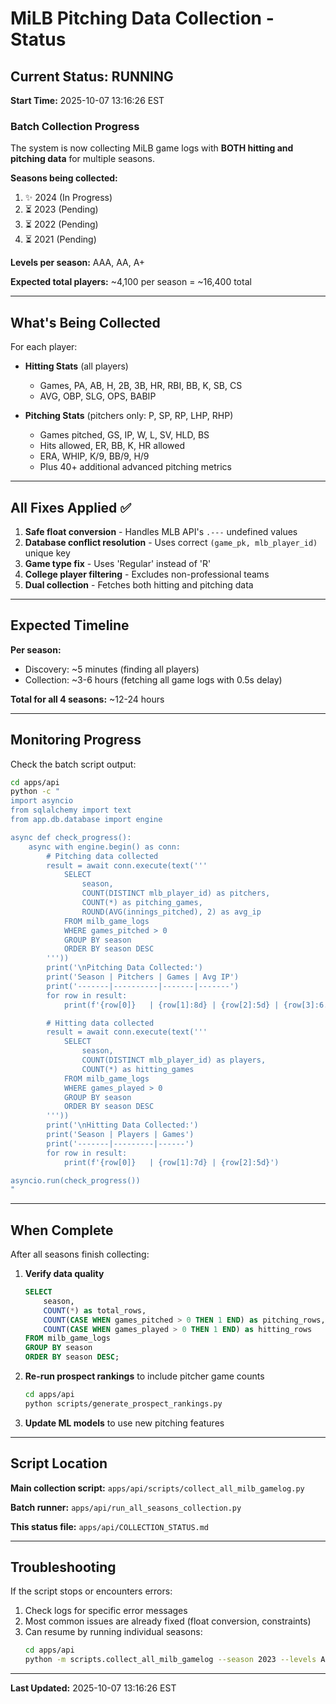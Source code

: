# MiLB Pitching Data Collection - Status

## Current Status: RUNNING

**Start Time:** 2025-10-07 13:16:26 EST

### Batch Collection Progress

The system is now collecting MiLB game logs with **BOTH hitting and pitching data** for multiple seasons.

**Seasons being collected:**
1. ✨ 2024 (In Progress)
2. ⏳ 2023 (Pending)
3. ⏳ 2022 (Pending)
4. ⏳ 2021 (Pending)

**Levels per season:** AAA, AA, A+

**Expected total players:** ~4,100 per season = ~16,400 total

---

## What's Being Collected

For each player:
- **Hitting Stats** (all players)
  - Games, PA, AB, H, 2B, 3B, HR, RBI, BB, K, SB, CS
  - AVG, OBP, SLG, OPS, BABIP

- **Pitching Stats** (pitchers only: P, SP, RP, LHP, RHP)
  - Games pitched, GS, IP, W, L, SV, HLD, BS
  - Hits allowed, ER, BB, K, HR allowed
  - ERA, WHIP, K/9, BB/9, H/9
  - Plus 40+ additional advanced pitching metrics

---

## All Fixes Applied ✅

1. **Safe float conversion** - Handles MLB API's `.---` undefined values
2. **Database conflict resolution** - Uses correct `(game_pk, mlb_player_id)` unique key
3. **Game type fix** - Uses 'Regular' instead of 'R'
4. **College player filtering** - Excludes non-professional teams
5. **Dual collection** - Fetches both hitting and pitching data

---

## Expected Timeline

**Per season:**
- Discovery: ~5 minutes (finding all players)
- Collection: ~3-6 hours (fetching all game logs with 0.5s delay)

**Total for all 4 seasons:** ~12-24 hours

---

## Monitoring Progress

Check the batch script output:
```bash
cd apps/api
python -c "
import asyncio
from sqlalchemy import text
from app.db.database import engine

async def check_progress():
    async with engine.begin() as conn:
        # Pitching data collected
        result = await conn.execute(text('''
            SELECT
                season,
                COUNT(DISTINCT mlb_player_id) as pitchers,
                COUNT(*) as pitching_games,
                ROUND(AVG(innings_pitched), 2) as avg_ip
            FROM milb_game_logs
            WHERE games_pitched > 0
            GROUP BY season
            ORDER BY season DESC
        '''))
        print('\nPitching Data Collected:')
        print('Season | Pitchers | Games | Avg IP')
        print('-------|----------|-------|-------')
        for row in result:
            print(f'{row[0]}   | {row[1]:8d} | {row[2]:5d} | {row[3]:6.2f}')

        # Hitting data collected
        result = await conn.execute(text('''
            SELECT
                season,
                COUNT(DISTINCT mlb_player_id) as players,
                COUNT(*) as hitting_games
            FROM milb_game_logs
            WHERE games_played > 0
            GROUP BY season
            ORDER BY season DESC
        '''))
        print('\nHitting Data Collected:')
        print('Season | Players | Games')
        print('-------|---------|------')
        for row in result:
            print(f'{row[0]}   | {row[1]:7d} | {row[2]:5d}')

asyncio.run(check_progress())
"
```

---

## When Complete

After all seasons finish collecting:

1. **Verify data quality**
   ```sql
   SELECT
       season,
       COUNT(*) as total_rows,
       COUNT(CASE WHEN games_pitched > 0 THEN 1 END) as pitching_rows,
       COUNT(CASE WHEN games_played > 0 THEN 1 END) as hitting_rows
   FROM milb_game_logs
   GROUP BY season
   ORDER BY season DESC;
   ```

2. **Re-run prospect rankings** to include pitcher game counts
   ```bash
   cd apps/api
   python scripts/generate_prospect_rankings.py
   ```

3. **Update ML models** to use new pitching features

---

## Script Location

**Main collection script:** `apps/api/scripts/collect_all_milb_gamelog.py`

**Batch runner:** `apps/api/run_all_seasons_collection.py`

**This status file:** `apps/api/COLLECTION_STATUS.md`

---

## Troubleshooting

If the script stops or encounters errors:

1. Check logs for specific error messages
2. Most common issues are already fixed (float conversion, constraints)
3. Can resume by running individual seasons:
   ```bash
   cd apps/api
   python -m scripts.collect_all_milb_gamelog --season 2023 --levels AAA AA A+
   ```

---

**Last Updated:** 2025-10-07 13:16:26 EST
